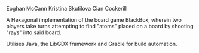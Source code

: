 Eoghan McCann
Kristina Skutilova
Cian Cockerill

A Hexagonal implementation of the board game BlackBox, wherein two players take turns attempting to find "atoms" placed on a board by shooting "rays" into said board.

Utilises Java, the LibGDX framework and Gradle for build automation. 
